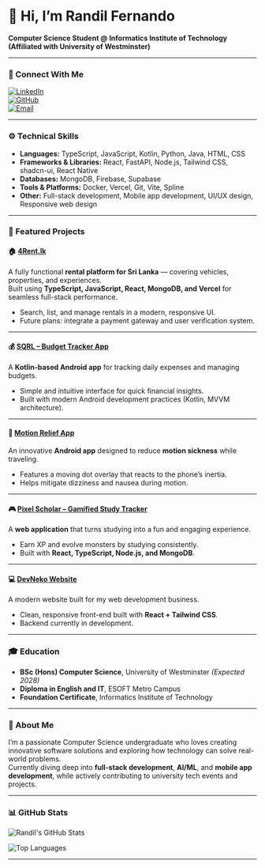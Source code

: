 # 👋 Hi, I’m Randil Fernando  
**Computer Science Student @ Informatics Institute of Technology (Affiliated with University of Westminster)**  

---

### 🔗 Connect With Me  
[![LinkedIn](https://img.shields.io/badge/LinkedIn-CONNECT-blue?logo=linkedin)](https://linkedin.com/in/randil-fernando-01839628a)  
[![GitHub](https://img.shields.io/badge/GITHUB-PROFILE-black?logo=github)](https://github.com/RandilFdo)  
[![Email](https://img.shields.io/badge/EMAIL-CONTACT-red?logo=gmail)](mailto:randilfernando829@gmail.com)

---

### ⚙️ Technical Skills  
- **Languages:** TypeScript, JavaScript, Kotlin, Python, Java, HTML, CSS  
- **Frameworks & Libraries:** React, FastAPI, Node.js, Tailwind CSS, shadcn-ui, React Native
- **Databases:** MongoDB, Firebase, Supabase
- **Tools & Platforms:** Docker, Vercel, Git, Vite, Spline  
- **Other:** Full-stack development, Mobile app development, UI/UX design, Responsive web design  

---

### 🚀 Featured Projects  

#### 🏠 [4Rent.lk](https://4rent-lk-66uy.vercel.app/)  
A fully functional **rental platform for Sri Lanka** — covering vehicles, properties, and experiences.  
Built using **TypeScript, JavaScript, React, MongoDB, and Vercel** for seamless full-stack performance.  
- Search, list, and manage rentals in a modern, responsive UI.  
- Future plans: integrate a payment gateway and user verification system.  

---

#### 💰 [SQRL – Budget Tracker App](https://github.com/RandilFdo/SQRL-Budget-Tracker)  
A **Kotlin-based Android app** for tracking daily expenses and managing budgets.  
- Simple and intuitive interface for quick financial insights.  
- Built with modern Android development practices (Kotlin, MVVM architecture).  

---

#### 🚗 [Motion Relief App](https://github.com/RandilFdo/Motion-Relief)  
An innovative **Android app** designed to reduce **motion sickness** while traveling.  
- Features a moving dot overlay that reacts to the phone’s inertia.  
- Helps mitigate dizziness and nausea during motion.  

---

#### 🎮 [Pixel Scholar – Gamified Study Tracker](https://pixelschlr.netlify.app/)  
A **web application** that turns studying into a fun and engaging experience.  
- Earn XP and evolve monsters by studying consistently.  
- Built with **React, TypeScript, Node.js, and MongoDB**.  

---

#### 💻 [DevNeko Website](https://randilfdo.github.io/DevNeko/)  
A modern website built for my web development business.  
- Clean, responsive front-end built with **React + Tailwind CSS**.  
- Backend currently in development.  

---

### 🎓 Education  
- **BSc (Hons) Computer Science**, University of Westminster *(Expected 2028)*  
- **Diploma in English and IT**, ESOFT Metro Campus  
- **Foundation Certificate**, Informatics Institute of Technology  

---

### 🧠 About Me  
I’m a passionate Computer Science undergraduate who loves creating innovative software solutions and exploring how technology can solve real-world problems.  
Currently diving deep into **full-stack development**, **AI/ML**, and **mobile app development**, while actively contributing to university tech events and projects.  

---

### 📊 GitHub Stats  

![Randil's GitHub Stats](https://github-readme-stats.vercel.app/api?username=RandilFdo&show_icons=true&count_private=true&theme=radical)

![Top Languages](https://github-readme-stats.vercel.app/api/top-langs/?username=RandilFdo&layout=compact&theme=radical)

---
